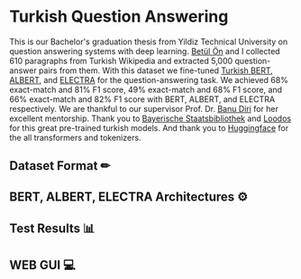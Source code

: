 # Turkish Question Answering

This is our Bachelor's graduation thesis from Yildiz Technical University on question answering systems with deep learning. [Betül Ön](https://github.com/betulON) and I collected  610 paragraphs from Turkish Wikipedia and extracted 5,000 question-answer pairs from them. With this dataset we fine-tuned [Turkish BERT](https://huggingface.co/dbmdz/bert-base-turkish-cased), [ALBERT](https://huggingface.co/loodos/albert-base-turkish-uncased), and [ELECTRA](https://huggingface.co/dbmdz/electra-base-turkish-cased-discriminator) for the question-answering task. We achieved 68% exact-match and 81% F1 score, 49% exact-match and 68% F1 score, and 66% exact-match and 82% F1 score with BERT, ALBERT, and ELECTRA respectively. We are thankful to our supervisor Prof. Dr. [Banu Diri](https://avesis.yildiz.edu.tr/diri) for her excellent mentorship. Thank you to [Bayerische Staatsbibliothek](https://huggingface.co/dbmdz) and [Loodos](https://huggingface.co/loodos) for this great pre-trained turkish models. And thank you to [Huggingface](https://github.com/huggingface) for the all transformers and tokenizers.

## Dataset Format ✏

## BERT, ALBERT, ELECTRA Architectures ⚙

## Test Results 📊

## WEB GUI 💻
